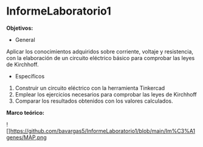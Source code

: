 # InformeLaboratorio1

**Objetivos:**

-	General

Aplicar los conocimientos adquiridos sobre corriente, voltaje y resistencia, con la elaboración de un circuito eléctrico básico para comprobar las leyes de Kirchhoff.

-	Específicos

1.	Construir un circuito eléctrico con la herramienta Tinkercad
2.	Emplear los ejercicios necesarios para comprobar las leyes de Kirchhoff
3.	Comparar los resultados obtenidos con los valores calculados.

**Marco teórico:**

![]https://github.com/bavargas5/InformeLaboratorio1/blob/main/Im%C3%A1genes/MAP.png
